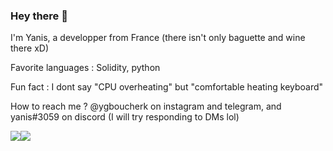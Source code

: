### Hey there 👋

I'm Yanis, a developper from France (there isn't only baguette and wine there xD)

Favorite languages : Solidity, python

Fun fact : I dont say "CPU overheating" but "comfortable heating keyboard"


How to reach me ? @ygboucherk on instagram and telegram, and yanis#3059 on discord (I will try responding to DMs lol)

<img align="top" src="https://github-readme-stats.vercel.app/api/top-langs/?username=ygboucherk&theme=dark" /><img align="top" src="https://github-readme-stats.vercel.app/api?username=ygboucherk&show_icons=true&theme=dark" />
